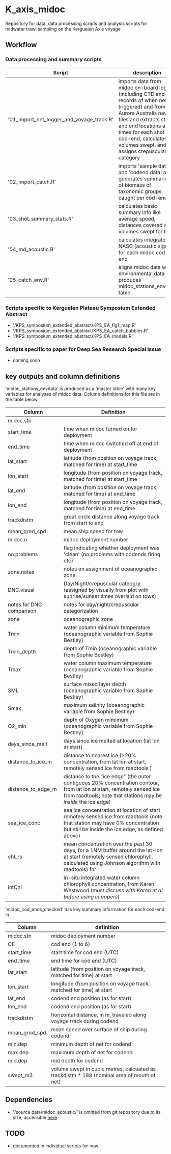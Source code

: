 # K_axis_midoc

Repository for data, data processing scripts and analysis scripts for midwater trawl sampling on the Kerguelen Axis voyage

## Workflow
### Data processing and summary scripts
|                   Script                  |                                                                                                                             description                                                                                                                             |
|-------------------------------------------|---------------------------------------------------------------------------------------------------------------------------------------------------------------------------------------------------------------------------------------------------------------------|
| '01_import_net_logger_and_voyage_track.R' | imports data from midoc on-board logger (including CTD and records of when nets triggered) and from Aurora Australis nav files and extracts start and end locations and times for each shot and cod-end, calculates volumes swept, and assigns crepuscular category |
| '02_import_catch.R'                       | imports 'sample data' and 'codend data' and generates summaries of biomass of taxonomic groups caught per cod-end                                                                                                                                                   |
| '03_shot_summary_stats.R'                 | calculates basic summary info like average speed, distances covered and volumes swept for tows                                                                                                                                                                      |
| '04_md_acoustic.R'                        | calculates integrated NASC (acoustic signal) for each midoc cod-end                                                                                                                                                                                                 |
| '05_catch_env.R'                          | aligns midoc data with environmental data and produces midoc_stations_envdata table                                                                                                                                                                                 |

### Scripts specific to Kerguelen Plateau Symposium Extended Abstract
- '/KPS_symposium_extended_abstract/KPS_EA_fig1_map.R'
- '/KPS_symposium_extended_abstract/KPS_EA_catch_bubbles.R'
- '/KPS_symposium_extended_abstract/KPS_EA_models.R'

### Scripts specific to paper for Deep Sea Research Special Issue
- coming soon

## key outputs and column definitions
'midoc_stations_envdata' is produced as a 'master table' with many key variables for analyses of midoc data. Column definitions for this file are in the table below

|          Column          |                                                                                        Definition                                                                                       |
|--------------------------|-----------------------------------------------------------------------------------------------------------------------------------------------------------------------------------------|
| midoc.stn                |                                                                                                                                                                                         |
| start_time               | time when midoc turned on for deployment                                                                                                                                                |
| end_time                 | time when midoc switched off at end of deployment                                                                                                                                       |
| lat_start                | latitude (from position on voyage track, matched for time) at start_time                                                                                                                |
| lon_start                | longitude (from position on voyage track, matched for time) at start_time                                                                                                               |
| lat_end                  | latitude (from position on voyage track, matched for time) at end_time                                                                                                                  |
| lon_end                  | longitude (from position on voyage track, matched for time) at end_time                                                                                                                 |
| trackdistm               | great circle distance along voyage track from start to end                                                                                                                              |
| mean_grnd_spd            | mean ship speed for tow                                                                                                                                                                 |
| midoc.n                  | midoc deployment number                                                                                                                                                                 |
| no.problems              | flag indicating whether deployment was 'clean' (no problems with codends firing etc)                                                                                                    |
| zone.notes               | notes on assignment of oceanographic zone                                                                                                                                               |
| DNC.visual               | Day/Night/crepuscular cateogry (assigned by visually from plot with sunrise/sunset times overlaid on tows)                                                                              |
| notes for DNC comparison | notes for day/night/crepuscular categorization                                                                                                                                          |
| zone                     | oceanographic zone                                                                                                                                                                      |
| Tmin                     | water column minimum temperature (oceanographic variable from Sophie Bestley)                                                                                                           |
| Tmin_depth               | depth of Tmin (oceanographic variable from Sophie Bestley)                                                                                                                              |
| Tmax                     | water column maximum temperature (oceanographic variable from Sophie Bestley)                                                                                                           |
| SML                      | surface mixed layer depth (oceanographic variable from Sophie Bestley)                                                                                                                  |
| Smax                     | maximum salinity (oceanographic variable from Sophie Bestley)                                                                                                                           |
| O2_min                   | depth of Oxygen mimimum (oceanographic variable from Sophie Bestley)                                                                                                                    |
| days_since_melt          | days since ice melted at location (lat lon at start)                                                                                                                                    |
| distance_to_ice_m        | distance to nearest ice (>20% concentration, from lat lon at start, remotely sensed ice from raadtools )                                                                                |
| distance_to_edge_m       | distance to the "ice edge" (the outer contiguous 20% concentration contour, from lat lon at start, remotely sensed ice from raadtools; note that stations may be *inside* the ice edge) |
| sea_ice_conc             | sea ice concentration at location of start remotely sensed ice from raadtools (note that station may have 0% concentration but still be inside the ice edge, as defined above)          |
| chl_rs                   | mean concentration over the past 30 days, for a 1NM buffer around the lat-lon at start (remotely sensed chlorophyll, calculated using Johnson algorithm with raadtools) for             |
| intChl                   | in-situ integrated water column chlorophyll concentration, from Karen Westwood (*must discuss with Karen et al before using in papers*)                                                                                                                                                                                        |

'midoc_cod_ends_checked' has key summary information for each cod-end in

|     Column    |                                         definition                                         |
|---------------|--------------------------------------------------------------------------------------------|
| midoc.stn     | midoc deployment number                                                                    |
| CE            | cod end (1 to 6)                                                                           |
| start_time    | start time for cod end (UTC)                                                               |
| end_time      | end time for cod end (UTC)                                                                 |
| lat_start     | latitude (from position on voyage track, matched for time) at start                        |
| lon_start     | longitude (from position on voyage track, matched for time) at start                       |
| lat_end       | codend end position (as for start)                                                         |
| lon_end       | codend end position (as for start)                                                         |
| trackdistm    | horizontal distance, in m, traveled along voyage track during codend                       |
| mean_grnd_spd | mean speed over surface of ship during codend                                              |
| min.dep       | minimum depth of net for codend                                                            |
| max.dep       | maximum depth of net for codend                                                            |
| mid.dep       | mid depth for codend                                                                       |
| swept_m3      | volume swept in cubic metres, calcuated as trackdistm * 188 (nominal area of mouth of net) |


## Dependencies
- '/source data/midoc_acoustic/' is omitted from git repository due to its size; accessible [here](https://www.dropbox.com/sh/m2ozo4oxbrwsvwe/AACwVxMETeDggcz68QMCu2i_a?dl=0) 

## TODO
- documented in individual scripts for now